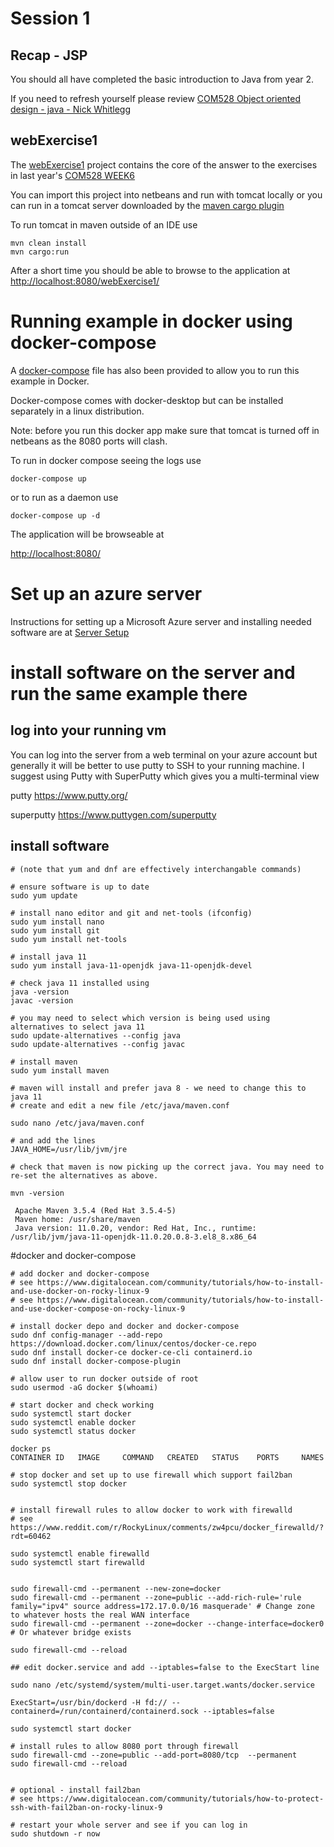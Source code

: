# Session 1

## Recap - JSP

You should all have completed the basic introduction to Java from year 2. 

If you need to refresh yourself please review [COM528 Object oriented design - java - Nick Whitlegg](https://nwcourses.github.io/COM528/)

## webExercise1

The [webExercise1](../session1/com528-web/webExercise1) project contains the core of the answer to the exercises in last year's [COM528 WEEK6](https://nwcourses.github.io/COM528/week6.html)

You can import this project into netbeans and run with tomcat locally or you can run in a tomcat server downloaded by the [maven cargo plugin](https://codehaus-cargo.github.io/cargo/Maven+3+Plugin.html)


To run tomcat in maven outside of an IDE use

```
mvn clean install
mvn cargo:run
```

After a short time you should be able to browse to the application at 
[http://localhost:8080/webExercise1/](http://localhost:8080/webExercise1/)

# Running example in docker using docker-compose

A [docker-compose](../session1/com528-web/webExercise1/docker-compose) file has also been provided to allow you to run this example in Docker.

Docker-compose comes with docker-desktop but can be installed separately in a linux distribution.

Note: before you run this docker app make sure that tomcat is turned off in netbeans as the 8080 ports will clash.

To run in docker compose seeing the logs use

```
docker-compose up
```

or to run as a daemon use

```
docker-compose up -d
```
The application will be browseable at

[http://localhost:8080/](http://localhost:8080/)

# Set up an azure server 

Instructions for setting up a Microsoft Azure server and installing needed software are at [Server Setup](../session1/serverSetup.md)

# install software on the server and run the same example there

## log into your running vm
You can log into the server from a web terminal on your azure account but generally it will be better to use putty to SSH to your running machine. 
I suggest using Putty with SuperPutty which gives you a multi-terminal view

putty https://www.putty.org/

superputty https://www.puttygen.com/superputty

## install software

```
# (note that yum and dnf are effectively interchangable commands)

# ensure software is up to date
sudo yum update

# install nano editor and git and net-tools (ifconfig)
sudo yum install nano
sudo yum install git
sudo yum install net-tools

# install java 11
sudo yum install java-11-openjdk java-11-openjdk-devel

# check java 11 installed using 
java -version
javac -version

# you may need to select which version is being used using alternatives to select java 11
sudo update-alternatives --config java
sudo update-alternatives --config javac

# install maven
sudo yum install maven

# maven will install and prefer java 8 - we need to change this to java 11
# create and edit a new file /etc/java/maven.conf

sudo nano /etc/java/maven.conf

# and add the lines
JAVA_HOME=/usr/lib/jvm/jre

# check that maven is now picking up the correct java. You may need to re-set the alternatives as above.

mvn -version

 Apache Maven 3.5.4 (Red Hat 3.5.4-5)
 Maven home: /usr/share/maven
 Java version: 11.0.20, vendor: Red Hat, Inc., runtime: /usr/lib/jvm/java-11-openjdk-11.0.20.0.8-3.el8_8.x86_64

```
#docker and docker-compose

```
# add docker and docker-compose
# see https://www.digitalocean.com/community/tutorials/how-to-install-and-use-docker-on-rocky-linux-9
# see https://www.digitalocean.com/community/tutorials/how-to-install-and-use-docker-compose-on-rocky-linux-9 

# install docker depo and docker and docker-compose
sudo dnf config-manager --add-repo https://download.docker.com/linux/centos/docker-ce.repo
sudo dnf install docker-ce docker-ce-cli containerd.io
sudo dnf install docker-compose-plugin

# allow user to run docker outside of root 
sudo usermod -aG docker $(whoami)

# start docker and check working
sudo systemctl start docker
sudo systemctl enable docker
sudo systemctl status docker

docker ps
CONTAINER ID   IMAGE     COMMAND   CREATED   STATUS    PORTS     NAMES

# stop docker and set up to use firewall which support fail2ban
sudo systemctl stop docker


# install firewall rules to allow docker to work with firewalld
# see https://www.reddit.com/r/RockyLinux/comments/zw4pcu/docker_firewalld/?rdt=60462

sudo systemctl enable firewalld
sudo systemctl start firewalld


sudo firewall-cmd --permanent --new-zone=docker
sudo firewall-cmd --permanent --zone=public --add-rich-rule='rule family="ipv4" source address=172.17.0.0/16 masquerade' # Change zone to whatever hosts the real WAN interface
sudo firewall-cmd --permanent --zone=docker --change-interface=docker0 # Or whatever bridge exists

sudo firewall-cmd --reload

## edit docker.service and add --iptables=false to the ExecStart line

sudo nano /etc/systemd/system/multi-user.target.wants/docker.service

ExecStart=/usr/bin/dockerd -H fd:// --containerd=/run/containerd/containerd.sock --iptables=false

sudo systemctl start docker

# install rules to allow 8080 port through firewall
sudo firewall-cmd --zone=public --add-port=8080/tcp  --permanent
sudo firewall-cmd --reload


# optional - install fail2ban
# see https://www.digitalocean.com/community/tutorials/how-to-protect-ssh-with-fail2ban-on-rocky-linux-9

# restart your whole server and see if you can log in
sudo shutdown -r now
```


